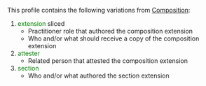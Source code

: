 This profile contains the following variations from [Composition](http://hl7.org/fhir/R4/Composition):

1. <span style='color:green'> extension </span>  sliced
   * Practitioner role that authored the composition extension
   * Who and/or what should receive a copy of the composition extension
1. <span style='color:green'> attester </span> 
      * Related person that attested the composition extension
1. <span style='color:green'> section </span> 
      * Who and/or what authored the section extension